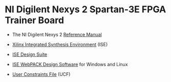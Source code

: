 # NI Digilent Nexys 2 Spartan-3E FPGA Trainer Board

* The NI Digilent Nexys 2 [Reference Manual](https://reference.digilentinc.com/reference/programmable-logic/nexys-2/reference-manual)

* [Xilinx Integrated Synthesis Environment](https://en.wikipedia.org/wiki/Xilinx_ISE) (ISE)

* [ISE Design Suite](https://www.xilinx.com/products/design-tools/ise-design-suite.html)

* [ISE WebPACK Design Software](https://www.xilinx.com/products/design-tools/ise-design-suite/ise-webpack.html) for Windows and Linux

* [User Constraints File](https://www.xilinx.com/support/documentation/sw_manuals/xilinx11/platform_studio/ps_p_hdw_setting_up_your_ucf.htm) (UCF)
